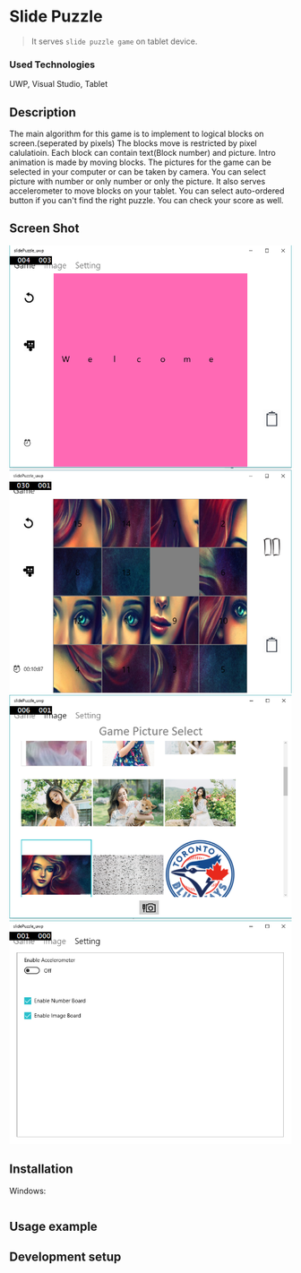 # Slide Puzzle
> It serves `slide puzzle game` on tablet device.

### Used Technologies

UWP, Visual Studio, Tablet  

## Description

The main algorithm for this game is to implement to logical blocks on screen.(seperated by pixels) The blocks move is restricted by pixel calulatioin. Each block can contain text(Block number) and picture. Intro animation is made by moving blocks. The pictures for the game can be selected in your computer or can be taken by camera. You can select picture with number or only number or only the picture. It also serves accelerometer to move blocks on your tablet. You can select auto-ordered button if you can't find the right puzzle. You can check your score as well.

## Screen Shot
![](uwp1.png)
![](uwp2.png)
![](uwp3.png)
![](uwp4.png)

## Installation

Windows:

```sh

```

## Usage example

## Development setup